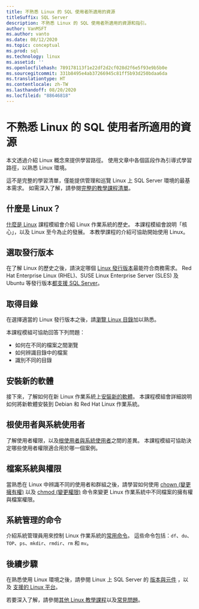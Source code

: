 ```yaml
---
title: 不熟悉 Linux 的 SQL 使用者所適用的資源
titleSuffix: SQL Server
description: 不熟悉 Linux 的 SQL 使用者所適用的資源和指引。
author: VanMSFT
ms.author: vanto
ms.date: 08/12/2020
ms.topic: conceptual
ms.prod: sql
ms.technology: linux
ms.assetid: ''
ms.openlocfilehash: 789178113f1e22df2d2cf028d2f6e5f93e9b5b0e
ms.sourcegitcommit: 331b8495e4ab37266945c81ff5b93d250bdaa6da
ms.translationtype: HT
ms.contentlocale: zh-TW
ms.lasthandoff: 08/20/2020
ms.locfileid: "88646818"
---
```

# <a name="new-to-linux-resources-for-sql-users"></a>不熟悉 Linux 的 SQL 使用者所適用的資源

本文透過介紹 Linux 概念來提供學習路徑。 使用文章中各個區段作為引導式學習路徑，以熟悉 Linux 環境。

這不是完整的學習清單，僅能提供管理和巡覽 Linux 上 SQL Server 環境的最基本需求。 如需深入了解，請參閱[完整的教學課程清單](https://www.linux.org/forums/linux-beginner-tutorials.123/)。 

## <a name="what-is-linux"></a>什麼是 Linux？

[什麼是 Linux](https://www.linux.org/threads/what-is-linux.4106/) 課程模組會介紹 Linux 作業系統的歷史。 本課程模組會說明「核心」，以及 Linux 至今為止的發展。 本教學課程的介紹可協助開始使用 Linux。 

## <a name="select-a-distribution"></a>選取發行版本

在了解 Linux 的歷史之後，請決定哪個 [Linux 發行版本](https://www.linux.org/threads/selecting-a-linux-distribution.4117/)最能符合商務需求。 Red Hat Enterprise Linux (RHEL)、SUSE Linux Enterprise Server (SLES) 及 Ubuntu 等發行版本[都支援 SQL Server](sql-server-linux-release-notes-2019.md#supported-platforms)。


## <a name="get-around-directories"></a>取得目錄

在選擇適當的 Linux 發行版本之後，請[瀏覽 Linux 目錄](https://www.linux.org/threads/getting-around-in-linux-directories.4120/)加以熟悉。

本課程模組可協助回答下列問題：

- 如何在不同的檔案之間瀏覽 
- 如何辨識目錄中的檔案
- 識別不同的目錄 


## <a name="install-new-software"></a>安裝新的軟體 

接下來，了解如何在新 Linux 作業系統上[安裝新的軟體](https://www.linux.org/threads/installing-new-software-debian-red-hat-slackware.4119/)。 本課程模組會詳細說明如何將新軟體安裝到 Debian 和 Red Hat Linux 作業系統。 


## <a name="root-versus-system-user"></a>根使用者與系統使用者

了解使用者權限，以及[根使用者與系統使用者](https://www.linux.org/threads/when-to-work-as-root-when-to-work-as-a-system-user.4136/)之間的差異。 本課程模組可協助決定哪些使用者權限適合用於哪一個案例。 

## <a name="file-system-and-permissions"></a>檔案系統與權限

當熟悉在 Linux 中辨識不同的使用者和群組之後，請學習如何使用 [chown (變更擁有權)](https://www.linux.org/threads/file-permisions-chown.4125/) 以及 [chmod (變更權限)](https://www.linux.org/threads/file-permissions-chmod.4124) 命令來變更 Linux 作業系統中不同檔案的擁有權與檔案權限。 


## <a name="commands-for-system-administration"></a>系統管理的命令

介紹系統管理員用來控制 Linux 作業系統的[常用命令](https://www.linux.org/threads/commands-for-system-administration.4126/)。 這些命令包括：`df`、`du`、`TOP`、`ps`、`mkdir`、`rmdir`、`rm` 和 `mv`。 


## <a name="next-steps"></a>後續步驟

在熟悉使用 Linux 環境之後，請參閱 Linux 上 SQL Server 的 [版本與元件](sql-server-linux-editions-and-components-2019.md) ，以及 [支援的 Linux 平台](sql-server-linux-release-notes-2019.md)。 

若要深入了解，請參閱[其他 Linux 教學課程](https://www.linux.org/forums/linux-beginner-tutorials.123/)以及[常見問題](sql-server-linux-faq.md)。
